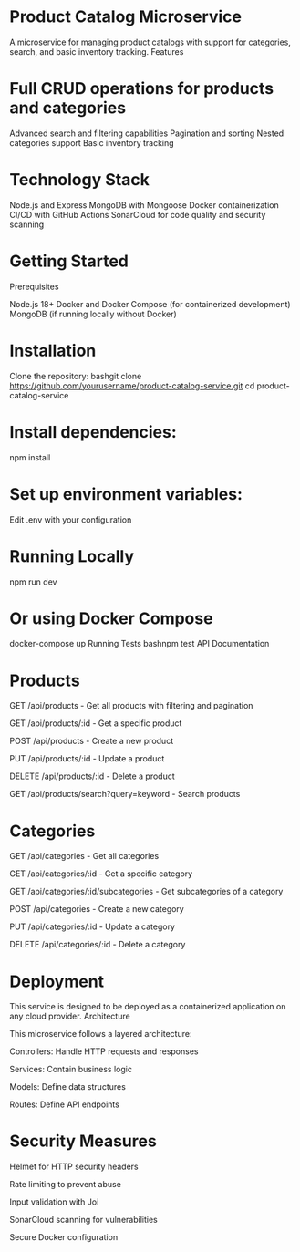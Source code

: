 # Product Catalog Microservice
A microservice for managing product catalogs with support for categories, search, and basic inventory tracking.
Features

# Full CRUD operations for products and categories
Advanced search and filtering capabilities
Pagination and sorting
Nested categories support
Basic inventory tracking

# Technology Stack

Node.js and Express
MongoDB with Mongoose
Docker containerization
CI/CD with GitHub Actions
SonarCloud for code quality and security scanning

# Getting Started
Prerequisites

Node.js 18+
Docker and Docker Compose (for containerized development)
MongoDB (if running locally without Docker)

# Installation

Clone the repository:
bashgit clone https://github.com/yourusername/product-catalog-service.git
cd product-catalog-service

# Install dependencies:
npm install

# Set up environment variables:
Edit .env with your configuration


# Running Locally
npm run dev

# Or using Docker Compose
docker-compose up
Running Tests
bashnpm test
API Documentation

# Products
GET /api/products - Get all products with filtering and pagination 

GET /api/products/:id - Get a specific product 

POST /api/products - Create a new product

PUT /api/products/:id - Update a product

DELETE /api/products/:id - Delete a product

GET /api/products/search?query=keyword - Search products

# Categories
GET /api/categories - Get all categories

GET /api/categories/:id - Get a specific category

GET /api/categories/:id/subcategories - Get subcategories of a category

POST /api/categories - Create a new category

PUT /api/categories/:id - Update a category

DELETE /api/categories/:id - Delete a category

# Deployment
This service is designed to be deployed as a containerized application on any cloud provider.
Architecture

This microservice follows a layered architecture:

Controllers: Handle HTTP requests and responses

Services: Contain business logic

Models: Define data structures

Routes: Define API endpoints

# Security Measures
Helmet for HTTP security headers

Rate limiting to prevent abuse

Input validation with Joi

SonarCloud scanning for vulnerabilities

Secure Docker configuration

